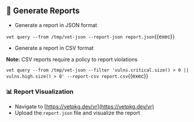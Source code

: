 ## 🎯 Generate Reports

* Generate a report in JSON format

`vet query --from /tmp/vet-json --report-json report.json`{{exec}}

* Generate a report in CSV format

**Note:** CSV reports require a policy to report violations

`vet query --from /tmp/vet-json --filter 'vulns.critical.size() > 0 || vulns.high.size() > 0' --report-csv report.csv`{{exec}}

### 📊 Report Visualization

* Navigate to [https://vetpkg.dev/vr](https://vetpkg.dev/vr)
* Upload the `report.json` file and visualize the report
